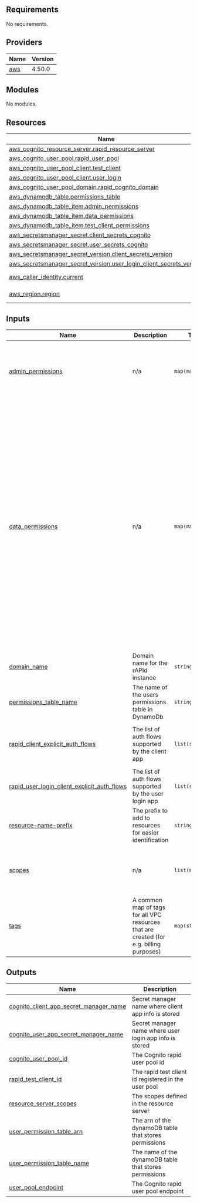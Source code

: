 <!-- BEGIN_TF_DOCS -->
## Requirements

No requirements.

## Providers

| Name | Version |
|------|---------|
| <a name="provider_aws"></a> [aws](#provider\_aws) | 4.50.0 |

## Modules

No modules.

## Resources

| Name | Type |
|------|------|
| [aws_cognito_resource_server.rapid_resource_server](https://registry.terraform.io/providers/hashicorp/aws/latest/docs/resources/cognito_resource_server) | resource |
| [aws_cognito_user_pool.rapid_user_pool](https://registry.terraform.io/providers/hashicorp/aws/latest/docs/resources/cognito_user_pool) | resource |
| [aws_cognito_user_pool_client.test_client](https://registry.terraform.io/providers/hashicorp/aws/latest/docs/resources/cognito_user_pool_client) | resource |
| [aws_cognito_user_pool_client.user_login](https://registry.terraform.io/providers/hashicorp/aws/latest/docs/resources/cognito_user_pool_client) | resource |
| [aws_cognito_user_pool_domain.rapid_cognito_domain](https://registry.terraform.io/providers/hashicorp/aws/latest/docs/resources/cognito_user_pool_domain) | resource |
| [aws_dynamodb_table.permissions_table](https://registry.terraform.io/providers/hashicorp/aws/latest/docs/resources/dynamodb_table) | resource |
| [aws_dynamodb_table_item.admin_permissions](https://registry.terraform.io/providers/hashicorp/aws/latest/docs/resources/dynamodb_table_item) | resource |
| [aws_dynamodb_table_item.data_permissions](https://registry.terraform.io/providers/hashicorp/aws/latest/docs/resources/dynamodb_table_item) | resource |
| [aws_dynamodb_table_item.test_client_permissions](https://registry.terraform.io/providers/hashicorp/aws/latest/docs/resources/dynamodb_table_item) | resource |
| [aws_secretsmanager_secret.client_secrets_cognito](https://registry.terraform.io/providers/hashicorp/aws/latest/docs/resources/secretsmanager_secret) | resource |
| [aws_secretsmanager_secret.user_secrets_cognito](https://registry.terraform.io/providers/hashicorp/aws/latest/docs/resources/secretsmanager_secret) | resource |
| [aws_secretsmanager_secret_version.client_secrets_version](https://registry.terraform.io/providers/hashicorp/aws/latest/docs/resources/secretsmanager_secret_version) | resource |
| [aws_secretsmanager_secret_version.user_login_client_secrets_version](https://registry.terraform.io/providers/hashicorp/aws/latest/docs/resources/secretsmanager_secret_version) | resource |
| [aws_caller_identity.current](https://registry.terraform.io/providers/hashicorp/aws/latest/docs/data-sources/caller_identity) | data source |
| [aws_region.region](https://registry.terraform.io/providers/hashicorp/aws/latest/docs/data-sources/region) | data source |

## Inputs

| Name | Description | Type | Default | Required |
|------|-------------|------|---------|:--------:|
| <a name="input_admin_permissions"></a> [admin\_permissions](#input\_admin\_permissions) | n/a | `map(map(any))` | <pre>{<br>  "DATA_ADMIN": {<br>    "type": "DATA_ADMIN"<br>  },<br>  "USER_ADMIN": {<br>    "type": "USER_ADMIN"<br>  }<br>}</pre> | no |
| <a name="input_data_permissions"></a> [data\_permissions](#input\_data\_permissions) | n/a | `map(map(any))` | <pre>{<br>  "READ_ALL": {<br>    "sensitivity": "ALL",<br>    "type": "READ"<br>  },<br>  "READ_PRIVATE": {<br>    "sensitivity": "PRIVATE",<br>    "type": "READ"<br>  },<br>  "READ_PUBLIC": {<br>    "sensitivity": "PUBLIC",<br>    "type": "READ"<br>  },<br>  "READ_SENSITIVE": {<br>    "sensitivity": "SENSITIVE",<br>    "type": "READ"<br>  },<br>  "WRITE_ALL": {<br>    "sensitivity": "ALL",<br>    "type": "WRITE"<br>  },<br>  "WRITE_PRIVATE": {<br>    "sensitivity": "PRIVATE",<br>    "type": "WRITE"<br>  },<br>  "WRITE_PUBLIC": {<br>    "sensitivity": "PUBLIC",<br>    "type": "WRITE"<br>  },<br>  "WRITE_SENSITIVE": {<br>    "sensitivity": "SENSITIVE",<br>    "type": "WRITE"<br>  }<br>}</pre> | no |
| <a name="input_domain_name"></a> [domain\_name](#input\_domain\_name) | Domain name for the rAPId instance | `string` | n/a | yes |
| <a name="input_permissions_table_name"></a> [permissions\_table\_name](#input\_permissions\_table\_name) | The name of the users permissions table in DynamoDb | `string` | `"users_permissions"` | no |
| <a name="input_rapid_client_explicit_auth_flows"></a> [rapid\_client\_explicit\_auth\_flows](#input\_rapid\_client\_explicit\_auth\_flows) | The list of auth flows supported by the client app | `list(string)` | <pre>[<br>  "ALLOW_REFRESH_TOKEN_AUTH",<br>  "ALLOW_CUSTOM_AUTH",<br>  "ALLOW_USER_SRP_AUTH"<br>]</pre> | no |
| <a name="input_rapid_user_login_client_explicit_auth_flows"></a> [rapid\_user\_login\_client\_explicit\_auth\_flows](#input\_rapid\_user\_login\_client\_explicit\_auth\_flows) | The list of auth flows supported by the user login app | `list(string)` | <pre>[<br>  "ALLOW_REFRESH_TOKEN_AUTH",<br>  "ALLOW_USER_SRP_AUTH"<br>]</pre> | no |
| <a name="input_resource-name-prefix"></a> [resource-name-prefix](#input\_resource-name-prefix) | The prefix to add to resources for easier identification | `string` | n/a | yes |
| <a name="input_scopes"></a> [scopes](#input\_scopes) | n/a | `list(map(any))` | <pre>[<br>  {<br>    "scope_description": "Client app default access",<br>    "scope_name": "CLIENT_APP"<br>  }<br>]</pre> | no |
| <a name="input_tags"></a> [tags](#input\_tags) | A common map of tags for all VPC resources that are created (for e.g. billing purposes) | `map(string)` | <pre>{<br>  "Resource": "data-f1-rapid"<br>}</pre> | no |

## Outputs

| Name | Description |
|------|-------------|
| <a name="output_cognito_client_app_secret_manager_name"></a> [cognito\_client\_app\_secret\_manager\_name](#output\_cognito\_client\_app\_secret\_manager\_name) | Secret manager name where client app info is stored |
| <a name="output_cognito_user_app_secret_manager_name"></a> [cognito\_user\_app\_secret\_manager\_name](#output\_cognito\_user\_app\_secret\_manager\_name) | Secret manager name where user login app info is stored |
| <a name="output_cognito_user_pool_id"></a> [cognito\_user\_pool\_id](#output\_cognito\_user\_pool\_id) | The Cognito rapid user pool id |
| <a name="output_rapid_test_client_id"></a> [rapid\_test\_client\_id](#output\_rapid\_test\_client\_id) | The rapid test client id registered in the user pool |
| <a name="output_resource_server_scopes"></a> [resource\_server\_scopes](#output\_resource\_server\_scopes) | The scopes defined in the resource server |
| <a name="output_user_permission_table_arn"></a> [user\_permission\_table\_arn](#output\_user\_permission\_table\_arn) | The arn of the dynamoDB table that stores permissions |
| <a name="output_user_permission_table_name"></a> [user\_permission\_table\_name](#output\_user\_permission\_table\_name) | The name of the dynamoDB table that stores permissions |
| <a name="output_user_pool_endpoint"></a> [user\_pool\_endpoint](#output\_user\_pool\_endpoint) | The Cognito rapid user pool endpoint |
<!-- END_TF_DOCS -->
